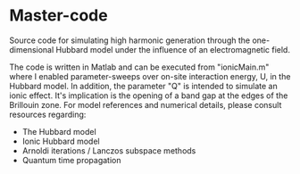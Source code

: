 # Master-code
Source code for simulating high harmonic generation through the one-dimensional Hubbard model under the influence of an electromagnetic field.

The code is written in Matlab and can be executed from "ionicMain.m" where I enabled parameter-sweeps over on-site interaction energy, U, in the Hubbard
model. In addition, the parameter "Q" is intended to simulate an ionic effect. It's implication is the opening of a band gap at the edges of the 
Brillouin zone. For model references and numerical details, please consult resources regarding: 
- The Hubbard model
- Ionic Hubbard model
- Arnoldi iterations / Lanczos subspace methods
- Quantum time propagation

